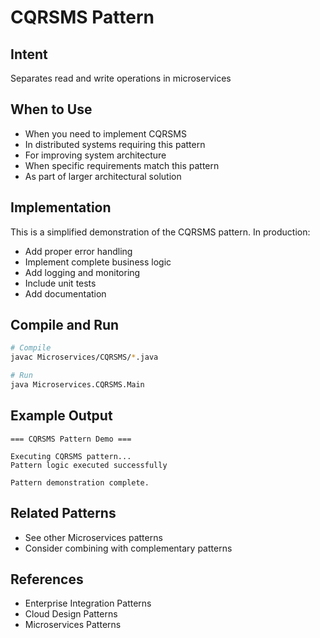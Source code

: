 # CQRSMS Pattern

## Intent
Separates read and write operations in microservices

## When to Use
- When you need to implement CQRSMS
- In distributed systems requiring this pattern
- For improving system architecture
- When specific requirements match this pattern
- As part of larger architectural solution

## Implementation
This is a simplified demonstration of the CQRSMS pattern. In production:
- Add proper error handling
- Implement complete business logic
- Add logging and monitoring
- Include unit tests
- Add documentation

## Compile and Run
```bash
# Compile
javac Microservices/CQRSMS/*.java

# Run
java Microservices.CQRSMS.Main
```

## Example Output
```
=== CQRSMS Pattern Demo ===

Executing CQRSMS pattern...
Pattern logic executed successfully

Pattern demonstration complete.
```

## Related Patterns
- See other Microservices patterns
- Consider combining with complementary patterns

## References
- Enterprise Integration Patterns
- Cloud Design Patterns
- Microservices Patterns
